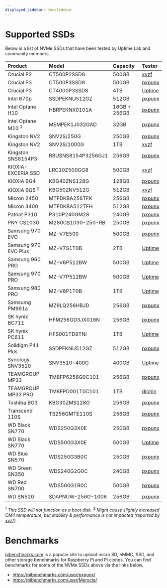 ```yaml
---
displayed_sidebar: docsSidebar
---
```


# Supported SSDs

Below is a list of NVMe SSDs that have been tested by Uptime Lab and community members.

| Product                       | Model              | Capacity     | Tester                                      |
|:------------------------------|:-------------------|:-------------|:--------------------------------------------|
| Crucial P2                    | CT500P2SSD8        | 500GB        | [xvzf](https://github.com/xvzf)             |
| Crucial P3                    | CT500P3SSD8        | 500GB        | [pxpunx](https://github.com/pxpunx)         |
| Crucial P3                    | CT4000P3SSD8       | 4TB          | [Uptime](https://github.com/uptime-industries) |
| Intel 670p                    | SSDPEKNU512GZ      | 512GB        | [pxpunx](https://github.com/pxpunx)         |
| Intel Optane H10              | HBRPEKNX0101A      | 16GB + 256GB | [pxpunx](https://github.com/pxpunx)         |
| Intel Optane M10 <sup>1</sup> | MEMPEK1J032GAD     | 32GB         | [pxpunx](https://github.com/pxpunx)         |
| Kingston NV2                  | SNV2S/250G         | 250GB        | [pxpunx](https://github.com/pxpunx)         |
| Kingston NV2                  | SNV2S/1000G        | 1TB          | [xvzf](https://github.com/xvzf)             |
| Kingston SNS8154P3            | RBUSNS8154P3256GJ1 | 256GB        | [pxpunx](https://github.com/pxpunx)         |
| KIOXIA-EXCERIA SSD            | LRC10Z500GG8       | 500GB        | [xvzf](https://github.com/xvzf)             |
| KIOXIA BG4                    | KBG40ZNS128G       | 128GB        | [pxpunx](https://github.com/pxpunx)         |
| KIOXIA BG5 <sup>2</sup>       | KBG50ZNV512G       | 512GB        | [xvzf](https://github.com/xvzf)             |
| Micron 2450                   | MTFDKBA256TFK      | 256GB        | [pxpunx](https://github.com/pxpunx)         |
| Micron 3400                   | MTFDKBA512TFH      | 512GB        | [pxpunx](https://github.com/pxpunx)         |
| Patriot P310                  | P310P240GM28       | 240GB        | [pxpunx](https://github.com/pxpunx)         |
| PNY CS1030                    | M280CS1030-250-RB  | 250GB        | [pxpunx](https://github.com/pxpunx)         |
| Samsung 970 EVO               | MZ-V7E500          | 500GB        | [pxpunx](https://github.com/pxpunx)         |
| Samsung 970 EVO Plus          | MZ-V7S1T0B         | 2TB          | [Uptime](https://github.com/uptime-industries) |
| Samsung 960 PRO               | MZ-V6P512BW        | 500GB        | [Uptime](https://github.com/uptime-industries) |
| Samsung 970 PRO               | MZ-V7P512BW        | 500GB        | [Uptime](https://github.com/uptime-industries) |
| Samsung 980 PRO               | MZ-V8P1T0B         | 1TB          | [Uptime](https://github.com/uptime-industries) |
| Samsumg PM991a                | MZ9LQ256HBJD       | 256GB        | [pxpunx](https://github.com/pxpunx)         |
| SK hynix BC711                | HFM256GD3JX016N    | 256GB        | [pxpunx](https://github.com/pxpunx)         |
| SK hynix PC611                | HFS001TD9TNI       | 1TB          | [Uptime](https://github.com/uptime-industries) |
| Solidigm P41 Plus             | SSDPFKNU512GZ      | 512GB        | [pxpunx](https://github.com/pxpunx)         |
| Synology SNV3510              | SNV3510-400G       | 400GB        | [Uptime](https://github.com/uptime-industries) |
| TEAMGROUP MP33                | TM8FP6256G0C101    | 256GB        | [pxpunx](https://github.com/pxpunx)         |
| TEAMGROUP MP33 PRO            | TM8FPD001T0C101    | 1TB          | [dlohin](https://github.com/dlohin)         |
| Toshiba BG3                   | KBG30ZMS128G       | 256GB        | [pxpunx](https://github.com/pxpunx)         |
| Transcend 110S                | TS256GMTE110S      | 256GB        | [pxpunx](https://github.com/pxpunx)         |
| WD Black SN770                | WDS250G3X0E        | 250GB        | [pxpunx](https://github.com/pxpunx)         |
| WD Black SN770                | WDS500G3X0E        | 500GB        | [Uptime](https://github.com/uptime-industries) |
| WD Blue SN570                 | WDS250G3B0C        | 250GB        | [pxpunx](https://github.com/pxpunx)         |
| WD Green SN350                | WDS240G2G0C        | 240GB        | [pxpunx](https://github.com/pxpunx)         |
| WD Red SN700                  | WDS500G1R0C        | 500GB        | [pxpunx](https://github.com/pxpunx)         |
| WD SN520                      | SDAPNUW-256G-1006  | 256GB        | [pxpunx](https://github.com/pxpunx)         |


<sup>1</sup> _This SSD will not function as a boot disk._
<sup>2</sup> _Might cause slightly increased CM4 temperature, but stability & performance is not impacted (reported by [xvzf](https://github.com/xvzf)) ._

# Benchmarks

[pibenchnarks.com](https://pibenchmarks.com) is a popular site to upload micro SD, eMMC, SSD, and other storage benchmarks for Raspberry Pi and Pi clones. You can find benchmarks for some of the NVMe SSDs above via the links below.

* https://pibenchmarks.com/user/pxpunx/
* https://pibenchmarks.com/user/Merocle/